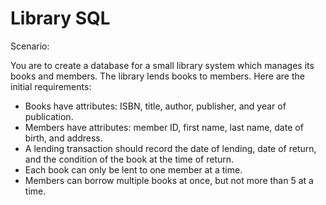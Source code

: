 # Library SQL

Scenario:

You are to create a database for a small library system which manages its books and members. The library lends books to members. Here are the initial requirements:

- Books have attributes: ISBN, title, author, publisher, and year of publication.
- Members have attributes: member ID, first name, last name, date of birth, and address.
- A lending transaction should record the date of lending, date of return, and the condition of the book at the time of return.
- Each book can only be lent to one member at a time.
- Members can borrow multiple books at once, but not more than 5 at a time.

